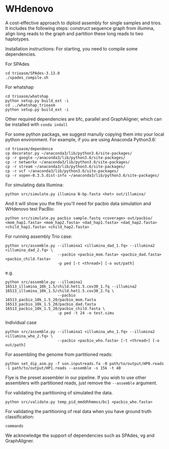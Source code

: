 # WHdenovo
A cost-effective approach to diploid assembly for single samples and trios. It includes the following steps: construct sequence graph from illumina, align long reads to the graph and partition these long reads to two haplotypes.

Installation instructions: For starting, you need to compile some dependencies.

For SPAdes

```
cd trioasm/SPAdes-3.13.0
./spades_compile.sh
```

For whatshap
```
cd trioasm/whatshap
python setup.py build_ext -i
cd ../whatshap_trioasm
python setup.py build_ext -i
```
Other required dependencies are bfc, parallel and GraphAligner, which can be installed with ```conda indall```

For some python packags, we suggest manully copying them into your local python environment.
For example, if you are using Anaconda Python3.6:
```
cd trioasm/dependence
cp decorator.py ~/anaconda3/lib/python3.6/site-packages/
cp -r google ~/anaconda3/lib/python3.6/site-packages/
cp -r networkx ~/anaconda3/lib/python3.6/site-packages/
cp -r stream ~/anaconda3/lib/python3.6/site-packages/
cp -r vcf ~/anaconda3/lib/python3.6/site-packages/
cp -r xopen-0.3.5.dist-info ~/anaconda3/lib/python3.6/site-packages/
```


For simulating data
Illumina:
```
python src/simulate.py illumina N-bp.fasta <het> out/illumina/
```
And it will show you the file you'll need for pacbio data simulation and WHdenovo test
PacBio:
```
python src/simulate.py pacbio sample.fastq <coverage> out/pacbio/ <mom_hap1.fasta> <mom_hap2.fasta> <dad_hap1.fasta> <dad_hap2.fasta> <child_hap1.fasta> <child_hap2.fasta>
```

For running assembly
Trio case:
```
python src/assemble.py --illumina1 <illumina_dad_1.fq> --illumina2 <illumina_dad_2.fq> \
                       --pacbio <pacbio_mom.fasta> <pacbio_dad.fasta> <pacbio_child.fasta>
                       -p ped [-t <thread>] [-o out/path]
```

e.g.

```
python src/assemble.py --illumina1 16513_illumina_10k_1.5/child.het1.5.cov30_1.fq --illumina2 16513_illumina_10k_1.5/child.het1.5.cov30_2.fq \
                       --pacbio 16513_pacbio_10k_1.5_20/pacbio_mom.fasta 16513_pacbio_10k_1.5_20/pacbio_dad.fasta 16513_pacbio_10k_1.5_20/pacbio_child.fasta \
                       -p ped -t 24 -o test.simu
```

Individual case
```
python src/assemble.py --illumina1 <illumina_who_1.fq> --illumina2 <illumina_who_2.fq> \ 
                       --pacbio <pacbio_who.fasta> [-t <thread>] [-o out/path]
```
For assembling the genome from partitioned reads:
```
python set_dip_asm.py -f son.inputreads.fa -0 path/to/output/HP0.reads -1 path/to/output/HP1.reads --assemble -s 15k -t 40
```
Flye is the preset assembler in our pipeline. If you wish to use other assemblers with partitioned reads, just remove the ```--assemble``` argument.

For validating the partitioning of simulated the data.
```
python src/validate.py temp_pid_mmddhhmmss/bc1 <pacbio_who.fasta>
```
For validating the partitioning of real data when you have ground truth classification:
```
commands
```

We acknowledge the support of dependencies such as SPAdes, vg and GraphAligner.
